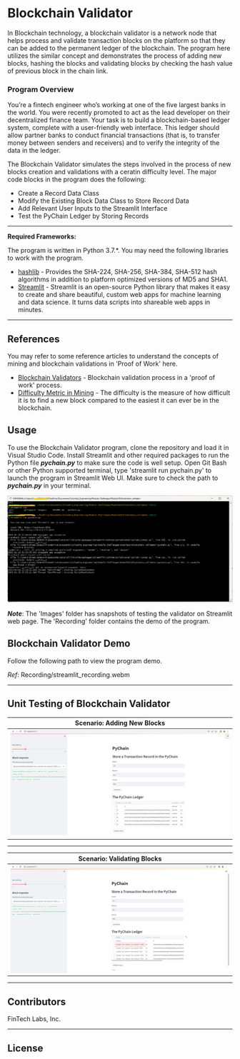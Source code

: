 # Blockchain Validator
In Blockchain technology, a blockchain validator is a network node that helps process and validate transaction blocks on the platform so that they can be added to the permanent ledger of the blockchain. The program here utilizes the similar concept and demonstrates the process of adding new blocks, hashing the blocks and validating blocks by checking the hash value of previous block in the chain link.

### **Program Overview**

You’re a fintech engineer who’s working at one of the five largest banks in the world. You were recently promoted to act as the lead developer on their decentralized finance team. Your task is to build a blockchain-based ledger system, complete with a user-friendly web interface. This ledger should allow partner banks to conduct financial transactions (that is, to transfer money between senders and receivers) and to verify the integrity of the data in the ledger.

The Blockchain Validator simulates the steps involved in the process of new blocks creation and validations with a ceratin difficulty level. The major code blocks in the program does the following:

- Create a Record Data Class
- Modify the Existing Block Data Class to Store Record Data
- Add Relevant User Inputs to the Streamlit Interface
- Test the PyChain Ledger by Storing Records

---

**Required Frameworks:**

The program is written in Python 3.7.*. You may need the following libraries to work with the program.

- [hashlib](https://docs.python.org/3/library/hashlib.html) - Provides the SHA-224, SHA-256, SHA-384, SHA-512 hash algorithms in addition to platform optimized versions of MD5 and SHA1.
- [Streamlit](https://streamlit.io/) - Streamlit is an open-source Python library that makes it easy to create and share beautiful, custom web apps for machine learning and data science. It turns data scripts into shareable web apps in minutes.

---
## References

You may refer to some reference articles to understand the concepts of mining and blockchain validations in 'Proof of Work' here.

* [Blockchain Validators](https://tinyurl.com/4vh55x8w) - Blockchain validation process in a 'proof of work' process.
* [Difficulty Metric in Mining](https://en.bitcoin.it/wiki/Mining#The_Difficulty_Metric) - The difficulty is the measure of how difficult it is to find a new block compared to the easiest it can ever be in the blockchain.

## Usage

To use the Blockchain Validator program, clone the repository and load it in Visual Studio Code. Install Streamlit and other required packages to run the Python file ***pychain.py*** to make sure the code is well setup. Open Git Bash or other Python supported terminal, type 'streamlit run pychain.py' to launch the program in Streamlit Web UI. Make sure to check the path to ***pychain.py*** in your terminal.

![Git Bash](Images/run.png)

***Note***: The 'Images' folder has snapshots of testing the validator on Streamlit web page. The 'Recording' folder contains the demo of the program.

## Blockchain Validator Demo

Follow the following path to view the program demo.

*Ref*: Recording/streamlit_recording.webm

---
## Unit Testing of Blockchain Validator

|Scenario: Adding New Blocks|
|:-:|
|![New Block](Images/blocks.png)|

---

|Scenario: Validating Blocks|
|:-:|
|![Validate Block](Images/validate.png)|

---

## Contributors

FinTech Labs, Inc.

---

## License